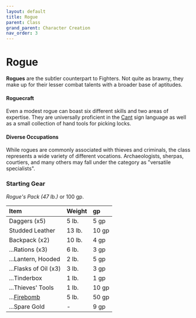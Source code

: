 ```yaml
---
layout: default
title: Rogue
parent: Class
grand_parent: Character Creation
nav_order: 3
---
```


# Rogue

**Rogues** are the subtler counterpart to Fighters. Not quite as brawny, they make up for their lesser combat talents with a broader base of aptitudes. 

#### Roguecraft
Even a modest rogue can boast six different skills and two areas of expertise. They are universally proficient in the [Cant](../../more/language) sign language as well as a small collection of hand tools for picking locks.

#### Diverse Occupations
While rogues are commonly associated with thieves and criminals, the class represents a wide variety of different vocations. Archaeologists, sherpas, courtiers, and many others may fall under the category as "versatile specialists".


### Starting Gear
_Rogue's Pack (47 lb.)_ or 100 gp.

| Item                                         | Weight | gp    |
| :------------------------------------------- | :----- | :---- |
| Daggers (x5)                                 | 5 lb.  | 5 gp  |
| Studded Leather                              | 13 lb. | 10 gp |
| Backpack (x2)                                | 10 lb. | 4 gp  |
| ...Rations (x3)                              | 6 lb.  | 3 gp  |
| ...Lantern, Hooded                           | 2 lb.  | 5 gp  |
| ...Flasks of Oil (x3)                        | 3 lb.  | 3 gp  |
| ...Tinderbox                                 | 1 lb.  | 1 gp  |
| ...Thieves' Tools                            | 1 lb.  | 10 gp |
| ...[Firebomb](../../gear/alchemics/grenades) | 5 lb.  | 50 gp |
| ...Spare Gold                                | -      | 9 gp  |



<!-- {: .archetypes}
> [Delver](../../more/archetypes/rogue_delver), [Knife Dancer](../../more/archetypes/rogue_knife)


#### Occupations 
Rogues are perhaps the most diverse class. Many thieves are rogues, as are tacticians and scouts. Sherpas are typically rogues specialized in outdoorsmanship. Scholars may be rogues specialized in a field of study, while talented courtiers are rogues with a focus in persuasion.

#### Tricks of the Trade
Given the difficulty of surviving in the [City Below](../../adventuring/the_city_below/index), local rogues tend towards specializations that improve their chances of survival. [Delvers](../../more/archetypes/rogue_delver) cultivate familiarity with magic scrolls and other useful tools. [Knife Dancers](../../more/archetypes/rogue_knife) take a more martial approach by honing their ability to throw knives and alchemical weapons. -->
